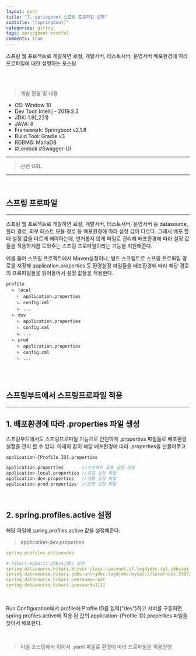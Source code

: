 ```yaml
---
layout: post
title: "7. springboot 스프링 프로파일 설명"
subtitle: "[springboot]"
categories: gitlog
tags: springboot-restful
comments: true
---
```


스프링 웹 프로젝트로 개발하면 로컬, 개발서버, 테스트서버, 운영서버 배포한경에 따라 프로파일에 대한 설명하는 포스팅

<br><br>


> 개발 환경 및 내용

- OS: Window 10
- Dev Tool: Intellij - 2019.2.3
- JDK: 1.8(_221)
- JAVA: 8
- Framework: Springboot v2.1.8
- Build Tool: Gradle v3
- RDBMS: MariaDB
- #Lombok #Swagger-UI

---

> 관련 URL

---

<br>

## 스프링 프로파일
---

스프링 웹 프로젝트로 개발하면 로컬, 개발서버, 테스트서버, 운영서버 등 datasource, 폴더 경로, 외부 테스트 모듈 경로 등 배포환경에 따라 설정 값이 다르다. 그래서 배포 할 때 설정 값을 다르게 해야하는데, 번거롭지 않게 파일로 관리해 배포환경에 따라 설정 값들을 적용하게끔 도와주는 스프링 프로파일이라는 기능을 지원해준다.

예를 들어 스프링 프로젝트에서 Maven설정이나, 빌드 스크립트로 스프링 프로파일 경로를 지정해 application.properties 등 환경설정 파일들을 배포환경에 따라 해당 경로의 프로파일들을 읽어들어서 설정 값들을 적용한다.

```
profile
  ㄴ local
    ㄴ application.properties
    ㄴ config.xml
    ㄴ ...
  ㄴ dev
    ㄴ application.properties
    ㄴ config.xml
    ㄴ ...
  ㄴ prod
    ㄴ application.properties
    ㄴ config.xml
    ㄴ ...
```

<br><br>


## 스프링부트에서 스프링프로파일 적용
---

## 1.  배포환경에 따라 .properties 파일 생성

스프링부트에서도 스프링프로파일 기능으로 간단하게 .properties 파일들로 배포환경 설정을 관리 할 수 있다. 아래와 같이 해당 배포환경에 따라 .properties을 만들어주고 

```
application-{Profile ID}.properties
```

```gradle
application.properties       //프로젝트 공통 설정 파일
application-local.properties //로컬 설정 파일
application-dev.properties   //개발 설정 파일
application-prod.properties  //운영 설정 파일
```

<br>


## 2. spring.profiles.active 설정

해당 파일에 spring.profiles.active 값을 설정해준다.

> application-dev.properties

```yaml
spring.profiles.active=dev

# hikari-mybatis-jdbc4jdbc 설정
spring.datasource.hikari.driver-class-name=net.sf.log4jdbc.sql.jdbcapi.DriverSpy
spring.datasource.hikari.jdbc-url=jdbc:log4jdbc:mysql://localhost:3307/test?useUnicode=true&characterEncoding=utf-8
spring.datasource.hikari.username=root
spring.datasource.hikari.password=1111
```

<br>

Run Configuration에서 profile에 Profile ID를 입력("dev")하고 서버를 구동하면 spring.profiles.active에 적용 된 값의 application-{Profile ID}.properties 파일을 찾아서 배포한다.

<br>

> 다음 포스팅에서 이어서 .yaml 파일로 환경에 따라 프로파일을 적용진행
